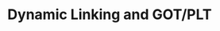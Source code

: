 ---
credit:
- Justin Zhu
featured: false
location: Zoom
recording: ''
slides: dynamic_linking.pdf
tags:
- pwn
- dynamic linking
- global offset table
- procedure linking table
time_close: ''
time_start: 2021-03-04T18:00:00.000000-06:00
title: Dynamic Linking and GOT/PLT
week_number: 5
---